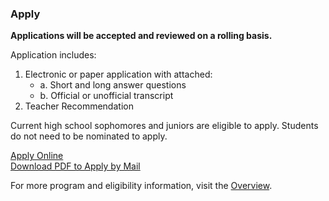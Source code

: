 ### Apply

<strong> Applications will be accepted and reviewed on a rolling basis. </strong>

Application includes:

1. Electronic or paper application with attached:
    - a. Short and long answer questions
    - b. Official or unofficial transcript
2. Teacher Recommendation

Current high school sophomores and juniors are eligible to apply. Students do not need to be nominated to apply.

<!-- Inserts the Application button -->
<div class="center-align bottom-appeal">
  <a href="https://fs29.formsite.com/Gd7elL/sgeaffeme8/index.html" class="waves-effect waves-default btn white grey-text text-darken-4">Apply Online</a>
</div>
<div class="center-align bottom-appeal">
  <a href="https://drive.google.com/file/d/1IKUEm0BOp1sh8PZdxtbIz3PyrxTO3F5K/view?usp=sharing" class="waves-effect waves-default btn white grey-text text-darken-4">Download PDF to Apply by Mail</a>
</div>

For more program and eligibility information, visit the [Overview](../overview.html).
